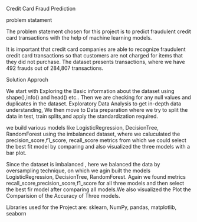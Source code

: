Credit Card Fraud Prediction

problem statament

The problem statement chosen for this project is to predict fraudulent credit card transactions with the help of machine learning models.

It is important that credit card companies are able to recognize fraudulent credit card transactions so that customers are not charged for items that they did not purchase.
The dataset presents transactions, where we have 492 frauds out of 284,807 transactions. 

Solution Approch

We start with Exploring the Basic information about the dataset using shape(),info() and head() etc.. Then we are checking for any null values and duplicates in the dataset.
Exploratory Data Analysis to get in-depth data understanding,  We then move to Data preparation where we try to split the data in test, train splits,and apply the standardization required.


we build various models like LogisticRegression, DecisionTree, RandomForest using the imbalanced dataset, where we caluculated the precision_score,f1_score,
recall_score metrics from which we could select the best fit model by comparing and also visualized the three models with a bar plot.

Since the dataset is imbalanced , here we balanced the data by oversampling technique, on which we agin built the models LogisticRegression, DecisionTree, RandomForest. Again we
found metrics recall_score,precision_score,f1_score for all three models and then select the best fir model after comparing all models.We also visualized the Plot the Comparision 
of the Accuracy of Three models.

Libraries used for the Project are:
sklearn, 
NumPy,
pandas,
matplotlib,
seaborn
